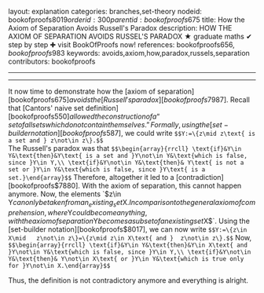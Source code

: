 layout: explanation
categories: branches,set-theory
nodeid: bookofproofs$8019
orderid: 300
parentid: bookofproofs$675
title: How the Axiom of Separation Avoids Russell's Paradox
description: HOW THE AXIOM OF SEPARATION AVOIDS RUSSEL'S PARADOX &#9733; graduate maths &#10004; step by step &#10010; visit BookOfProofs now!
references: bookofproofs$656,bookofproofs$983
keywords: avoids,axiom,how,paradox,russels,separation
contributors: bookofproofs

---


---

It now time to demonstrate how the [axiom of separation][bookofproofs$675] avoids the [Russell's paradox][bookofproofs$7987]. Recall that [Cantors' naive set definition][bookofproofs$550] allowed the construction of a “set of all sets which do not contain themselves.” Formally, using the [set-builder notation][bookofproofs$587], we could write `$$Y:=\{z\mid z\text{ is a set and } z\not\in z\}.$$`  
The Russell's paradox was that 
`$$\begin{array}{rrcll}
\text{if}&Y\in Y&\text{then}&Y\text{ is a set and }Y\not\in Y&\text{which is false, since }Y\in Y,\\
\text{if}&Y\not\in Y&\text{then}& Y\text{ is not a set or }Y\in Y&\text{which is false, since }Y\text{ is a set.}\end{array}$$` 
Therefore, altogether it led to a [contradiction][bookofproofs$7880].
With the axiom of separation, this cannot happen anymore. Now, the elements `$z\in Y$` can only be taken from an _existing_ set `$X$`. In comparison to the general axiom of comprehension, where `$Y$` could become anything, with the axiom of separation `$Y$` becomes a subset of an existing set `$X$`.  Using the [set-builder notation][bookofproofs$8017], we can now write `$$Y:=\{z\in X\mid   z\not\in z\}=\{z\mid z\in X\text{ and }  z\not\in z\}.$$`
Now, 
`$$\begin{array}{rrcll}
\text{if}&Y\in Y&\text{then}&Y\in X\text{ and }Y\not\in Y&\text{which is false, since }Y\in Y,\\
\text{if}&Y\not\in Y&\text{then}& Y\not\in X\text{ or }Y\in Y&\text{which is true only for }Y\not\in X.\end{array}$$`

Thus, the definition is not contradictory anymore and everything is alright.
